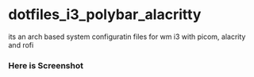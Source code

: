 # dotfiles_i3_polybar_alacritty
its an arch based system configuratin files for wm i3 with picom, alacrity and rofi

<h3>Here is Screenshot</h3>
<img src="https://github.com/babarahmad/dotfiles_i3_polybar_alacritty/blob/master/screenshot.png'>
